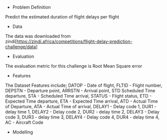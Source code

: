 * Problem Definition

Predict the estimated duration of flight delays per flight

* Data

The data was downloaded from zindi[https://zindi.africa/competitions/flight-delay-prediction-challenge/data]

* Evaluation

The evaluation metric for this challenge is Root Mean Square error

* Features

The Dataset Features include; DATOP - Date of flight, FLTID - Flight number, DEPSTN - Departure point, ARRSTN - Arrival point, STD 
Scheduled Time departure, STA - Scheduled Time arrival, STATUS - Flight status, ETD - Expected Time departure, ETA - Expected Time arrival,
ATD - Actual Time of Departure, ATA - Actual Time of arrival, DELAY1 - Delay code 1, DUR1 - delay time 1, DELAY2 - Delay code 2, DUR2 -
delay time 2, DELAY3 - Delay code 3, DUR3 - delay time 3, DELAY4 - Delay code 4, DUR4 - delay time 4, AC - Aircraft Code

* Modelling


